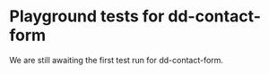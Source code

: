 # Playground tests for dd-contact-form
We are still awaiting the first test run for dd-contact-form.
